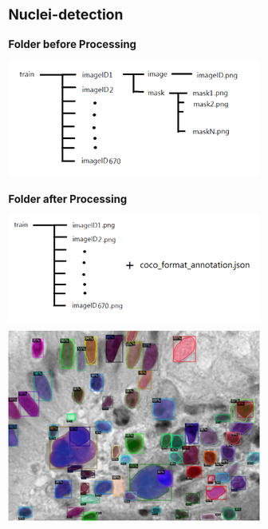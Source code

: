 # Nuclei-detection
  
  
  
  
  
  
  
## Folder before Processing
![image](https://github.com/vbnmzxc9513/Nuclei-detection/blob/master/demo/trainfolder_before.png)
## Folder after Processing
![image](https://github.com/vbnmzxc9513/Nuclei-detection/blob/master/demo/trainfolder_after.png)

![image](https://github.com/vbnmzxc9513/Nuclei-detection/blob/master/demo/demo.png)
